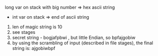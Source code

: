 long var on stack with big number => hex ascii string
+ int var on stack => end of ascii string
1. len of magic string is 10
2. see stages 
3. secret string - bogjafpbwi
, but little Endian, so
									 bpfajgobiw
4. by using the scrambling of input (described in file stages), 
				the final string is: ajgobiwbpf
